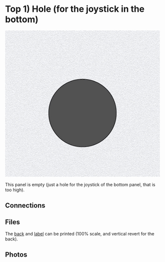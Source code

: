 # Top 1) Hole (for the joystick in the bottom)

![panel](T1-design.jpg)

This panel is empty (just a hole for the joystick of the bottom panel, that is too high).

## Connections



## Files
The [back](T1-back.pdf) and [label](T1-label.pdf) can be printed (100% scale, and vertical revert for the back).


## Photos
